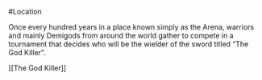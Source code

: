#Location 

Once every hundred years in a place known simply as the Arena, warriors and mainly Demigods from around the world gather to compete in a tournament that decides who will be the wielder of the sword titled “The God Killer”. 

[[The God Killer]]
